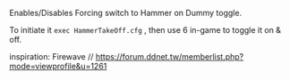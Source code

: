 Enables/Disables Forcing switch to Hammer on Dummy toggle.

To initiate it `exec HammerTakeOff.cfg` , then use 6 in-game to toggle it on & off.


inspiration: Firewave // https://forum.ddnet.tw/memberlist.php?mode=viewprofile&u=1261
